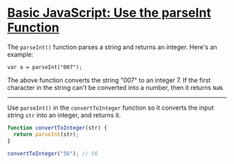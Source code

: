 # [Basic JavaScript: Use the parseInt Function](https://learn.freecodecamp.org/javascript-algorithms-and-data-structures/basic-javascript/use-the-parseint-function)

The `parseInt()` function parses a string and returns an integer. Here's an example:

`var a = parseInt("007");`

The above function converts the string "007" to an integer 7. If the first character in the string can't be converted into a number, then it returns `NaN`.

---

Use `parseInt()` in the `convertToInteger` function so it converts the input string `str` into an integer, and returns it.

```js
function convertToInteger(str) {
  return parseInt(str);
}

convertToInteger("56"); // 56
```